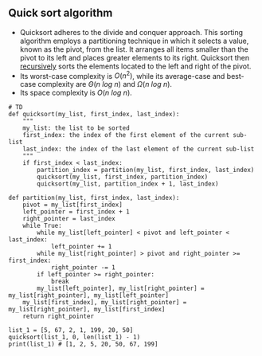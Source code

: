 ## Quick sort algorithm
- Quicksort adheres to the divide and conquer approach. This sorting algorithm employs a partitioning technique in which it selects a value, known as the pivot, from the list. It arranges all items smaller than the pivot to its left and places greater elements to its right. Quicksort then [recursively](Recursion.md) sorts the elements located to the left and right of the pivot.
- Its worst-case complexity is $O(n^2)$, while its average-case and best-case complexity are $\Theta(n \ log \ n)$ and $\Omega(n \ log \ n)$.
- Its space complexity is $O(n \ log \ n)$.

```
# TD
def quicksort(my_list, first_index, last_index):
    """
    my_list: the list to be sorted
    first_index: the index of the first element of the current sub-list
    last_index: the index of the last element of the current sub-list
    """
    if first_index < last_index:
        partition_index = partition(my_list, first_index, last_index)
        quicksort(my_list, first_index, partition_index)
        quicksort(my_list, partition_index + 1, last_index)

def partition(my_list, first_index, last_index):
    pivot = my_list[first_index]
    left_pointer = first_index + 1
    right_pointer = last_index
    while True:
        while my_list[left_pointer] < pivot and left_pointer < last_index:
            left_pointer += 1
        while my_list[right_pointer] > pivot and right_pointer >= first_index:
            right_pointer -= 1
        if left_pointer >= right_pointer:
            break
        my_list[left_pointer], my_list[right_pointer] = my_list[right_pointer], my_list[left_pointer]
    my_list[first_index], my_list[right_pointer] = my_list[right_pointer], my_list[first_index]
    return right_pointer

list_1 = [5, 67, 2, 1, 199, 20, 50]
quicksort(list_1, 0, len(list_1) - 1)
print(list_1) # [1, 2, 5, 20, 50, 67, 199]

```
